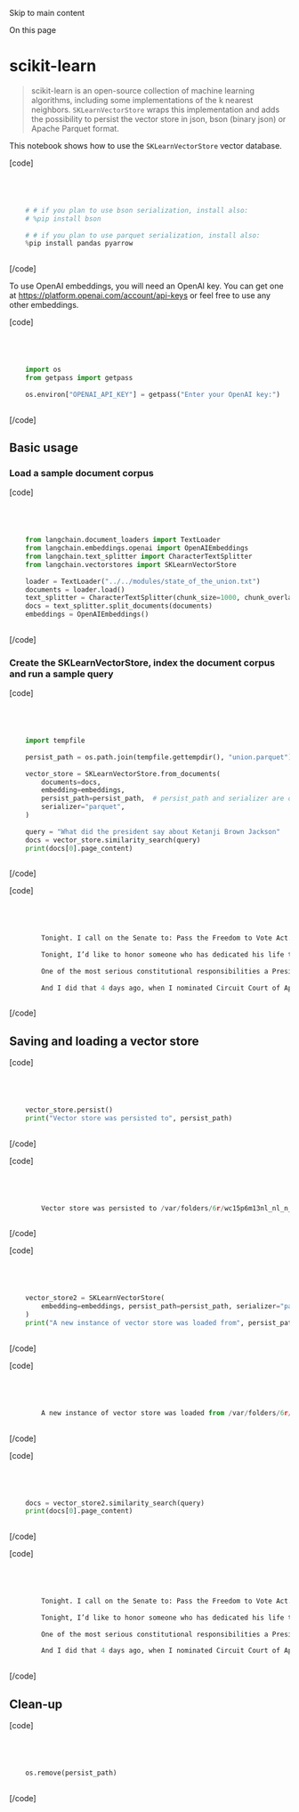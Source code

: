 

Skip to main content

On this page

# scikit-learn

> scikit-learn is an open-source collection of machine learning algorithms, including some implementations of the k nearest neighbors. `SKLearnVectorStore` wraps this implementation and adds the
> possibility to persist the vector store in json, bson (binary json) or Apache Parquet format.

This notebook shows how to use the `SKLearnVectorStore` vector database.

[code]
```python




    # # if you plan to use bson serialization, install also:  
    # %pip install bson  
      
    # # if you plan to use parquet serialization, install also:  
    %pip install pandas pyarrow  
    


```
[/code]


To use OpenAI embeddings, you will need an OpenAI key. You can get one at https://platform.openai.com/account/api-keys or feel free to use any other embeddings.

[code]
```python




    import os  
    from getpass import getpass  
      
    os.environ["OPENAI_API_KEY"] = getpass("Enter your OpenAI key:")  
    


```
[/code]


## Basic usage​

### Load a sample document corpus​

[code]
```python




    from langchain.document_loaders import TextLoader  
    from langchain.embeddings.openai import OpenAIEmbeddings  
    from langchain.text_splitter import CharacterTextSplitter  
    from langchain.vectorstores import SKLearnVectorStore  
      
    loader = TextLoader("../../modules/state_of_the_union.txt")  
    documents = loader.load()  
    text_splitter = CharacterTextSplitter(chunk_size=1000, chunk_overlap=0)  
    docs = text_splitter.split_documents(documents)  
    embeddings = OpenAIEmbeddings()  
    


```
[/code]


### Create the SKLearnVectorStore, index the document corpus and run a sample query​

[code]
```python




    import tempfile  
      
    persist_path = os.path.join(tempfile.gettempdir(), "union.parquet")  
      
    vector_store = SKLearnVectorStore.from_documents(  
        documents=docs,  
        embedding=embeddings,  
        persist_path=persist_path,  # persist_path and serializer are optional  
        serializer="parquet",  
    )  
      
    query = "What did the president say about Ketanji Brown Jackson"  
    docs = vector_store.similarity_search(query)  
    print(docs[0].page_content)  
    


```
[/code]


[code]
```python




        Tonight. I call on the Senate to: Pass the Freedom to Vote Act. Pass the John Lewis Voting Rights Act. And while you’re at it, pass the Disclose Act so Americans can know who is funding our elections.   
          
        Tonight, I’d like to honor someone who has dedicated his life to serve this country: Justice Stephen Breyer—an Army veteran, Constitutional scholar, and retiring Justice of the United States Supreme Court. Justice Breyer, thank you for your service.   
          
        One of the most serious constitutional responsibilities a President has is nominating someone to serve on the United States Supreme Court.   
          
        And I did that 4 days ago, when I nominated Circuit Court of Appeals Judge Ketanji Brown Jackson. One of our nation’s top legal minds, who will continue Justice Breyer’s legacy of excellence.  
    


```
[/code]


## Saving and loading a vector store​

[code]
```python




    vector_store.persist()  
    print("Vector store was persisted to", persist_path)  
    


```
[/code]


[code]
```python




        Vector store was persisted to /var/folders/6r/wc15p6m13nl_nl_n_xfqpc5c0000gp/T/union.parquet  
    


```
[/code]


[code]
```python




    vector_store2 = SKLearnVectorStore(  
        embedding=embeddings, persist_path=persist_path, serializer="parquet"  
    )  
    print("A new instance of vector store was loaded from", persist_path)  
    


```
[/code]


[code]
```python




        A new instance of vector store was loaded from /var/folders/6r/wc15p6m13nl_nl_n_xfqpc5c0000gp/T/union.parquet  
    


```
[/code]


[code]
```python




    docs = vector_store2.similarity_search(query)  
    print(docs[0].page_content)  
    


```
[/code]


[code]
```python




        Tonight. I call on the Senate to: Pass the Freedom to Vote Act. Pass the John Lewis Voting Rights Act. And while you’re at it, pass the Disclose Act so Americans can know who is funding our elections.   
          
        Tonight, I’d like to honor someone who has dedicated his life to serve this country: Justice Stephen Breyer—an Army veteran, Constitutional scholar, and retiring Justice of the United States Supreme Court. Justice Breyer, thank you for your service.   
          
        One of the most serious constitutional responsibilities a President has is nominating someone to serve on the United States Supreme Court.   
          
        And I did that 4 days ago, when I nominated Circuit Court of Appeals Judge Ketanji Brown Jackson. One of our nation’s top legal minds, who will continue Justice Breyer’s legacy of excellence.  
    


```
[/code]


## Clean-up​

[code]
```python




    os.remove(persist_path)  
    


```
[/code]



